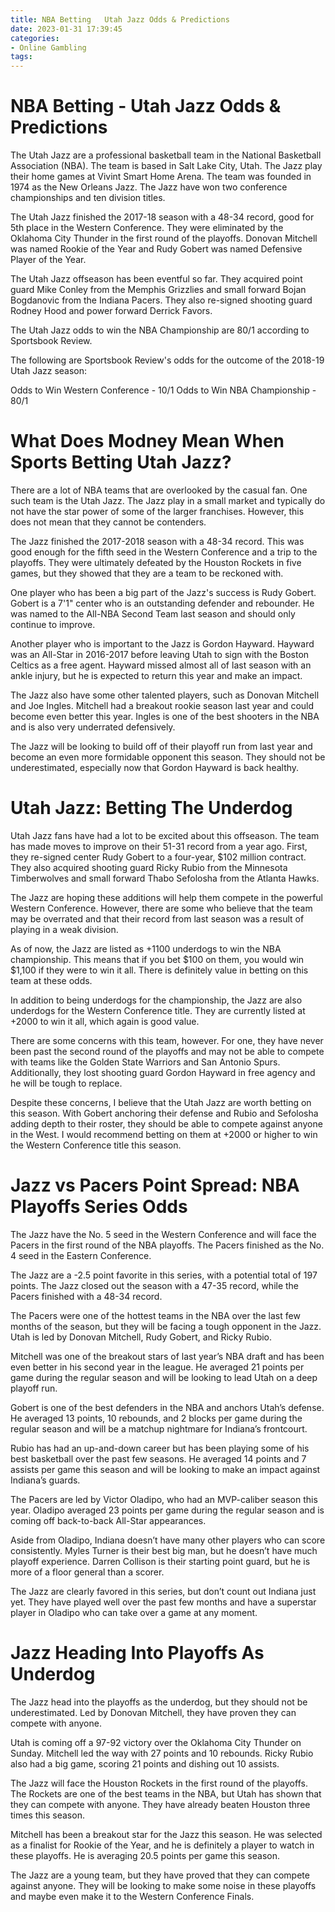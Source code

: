 ```yaml
---
title: NBA Betting   Utah Jazz Odds & Predictions
date: 2023-01-31 17:39:45
categories:
- Online Gambling
tags:
---
```



#  NBA Betting - Utah Jazz Odds & Predictions

The Utah Jazz are a professional basketball team in the National Basketball Association (NBA). The team is based in Salt Lake City, Utah. The Jazz play their home games at Vivint Smart Home Arena. The team was founded in 1974 as the New Orleans Jazz. The Jazz have won two conference championships and ten division titles.

The Utah Jazz finished the 2017-18 season with a 48-34 record, good for 5th place in the Western Conference. They were eliminated by the Oklahoma City Thunder in the first round of the playoffs. Donovan Mitchell was named Rookie of the Year and Rudy Gobert was named Defensive Player of the Year.

The Utah Jazz offseason has been eventful so far. They acquired point guard Mike Conley from the Memphis Grizzlies and small forward Bojan Bogdanovic from the Indiana Pacers. They also re-signed shooting guard Rodney Hood and power forward Derrick Favors.

The Utah Jazz odds to win the NBA Championship are 80/1 according to Sportsbook Review.

The following are Sportsbook Review's odds for the outcome of the 2018-19 Utah Jazz season:

Odds to Win Western Conference - 10/1 
Odds to Win NBA Championship - 80/1

#  What Does Modney Mean When Sports Betting Utah Jazz?

There are a lot of NBA teams that are overlooked by the casual fan. One such team is the Utah Jazz. The Jazz play in a small market and typically do not have the star power of some of the larger franchises. However, this does not mean that they cannot be contenders.

The Jazz finished the 2017-2018 season with a 48-34 record. This was good enough for the fifth seed in the Western Conference and a trip to the playoffs. They were ultimately defeated by the Houston Rockets in five games, but they showed that they are a team to be reckoned with.

One player who has been a big part of the Jazz's success is Rudy Gobert. Gobert is a 7'1" center who is an outstanding defender and rebounder. He was named to the All-NBA Second Team last season and should only continue to improve.

Another player who is important to the Jazz is Gordon Hayward. Hayward was an All-Star in 2016-2017 before leaving Utah to sign with the Boston Celtics as a free agent. Hayward missed almost all of last season with an ankle injury, but he is expected to return this year and make an impact.

The Jazz also have some other talented players, such as Donovan Mitchell and Joe Ingles. Mitchell had a breakout rookie season last year and could become even better this year. Ingles is one of the best shooters in the NBA and is also very underrated defensively.

The Jazz will be looking to build off of their playoff run from last year and become an even more formidable opponent this season. They should not be underestimated, especially now that Gordon Hayward is back healthy.

#  Utah Jazz: Betting The Underdog



Utah Jazz fans have had a lot to be excited about this offseason. The team has made moves to improve on their 51-31 record from a year ago. First, they re-signed center Rudy Gobert to a four-year, $102 million contract. They also acquired shooting guard Ricky Rubio from the Minnesota Timberwolves and small forward Thabo Sefolosha from the Atlanta Hawks.

The Jazz are hoping these additions will help them compete in the powerful Western Conference. However, there are some who believe that the team may be overrated and that their record from last season was a result of playing in a weak division.

As of now, the Jazz are listed as +1100 underdogs to win the NBA championship. This means that if you bet $100 on them, you would win $1,100 if they were to win it all. There is definitely value in betting on this team at these odds.

In addition to being underdogs for the championship, the Jazz are also underdogs for the Western Conference title. They are currently listed at +2000 to win it all, which again is good value.

There are some concerns with this team, however. For one, they have never been past the second round of the playoffs and may not be able to compete with teams like the Golden State Warriors and San Antonio Spurs. Additionally, they lost shooting guard Gordon Hayward in free agency and he will be tough to replace.

Despite these concerns, I believe that the Utah Jazz are worth betting on this season. With Gobert anchoring their defense and Rubio and Sefolosha adding depth to their roster, they should be able to compete against anyone in the West. I would recommend betting on them at +2000 or higher to win the Western Conference title this season.

#  Jazz vs Pacers Point Spread: NBA Playoffs Series Odds

The Jazz have the No. 5 seed in the Western Conference and will face the Pacers in the first round of the NBA playoffs. The Pacers finished as the No. 4 seed in the Eastern Conference.

The Jazz are a -2.5 point favorite in this series, with a potential total of 197 points. The Jazz closed out the season with a 47-35 record, while the Pacers finished with a 48-34 record.

The Pacers were one of the hottest teams in the NBA over the last few months of the season, but they will be facing a tough opponent in the Jazz. Utah is led by Donovan Mitchell, Rudy Gobert, and Ricky Rubio.

Mitchell was one of the breakout stars of last year’s NBA draft and has been even better in his second year in the league. He averaged 21 points per game during the regular season and will be looking to lead Utah on a deep playoff run.

Gobert is one of the best defenders in the NBA and anchors Utah’s defense. He averaged 13 points, 10 rebounds, and 2 blocks per game during the regular season and will be a matchup nightmare for Indiana’s frontcourt.

Rubio has had an up-and-down career but has been playing some of his best basketball over the past few seasons. He averaged 14 points and 7 assists per game this season and will be looking to make an impact against Indiana’s guards.

The Pacers are led by Victor Oladipo, who had an MVP-caliber season this year. Oladipo averaged 23 points per game during the regular season and is coming off back-to-back All-Star appearances.

Aside from Oladipo, Indiana doesn’t have many other players who can score consistently. Myles Turner is their best big man, but he doesn’t have much playoff experience. Darren Collison is their starting point guard, but he is more of a floor general than a scorer.

The Jazz are clearly favored in this series, but don’t count out Indiana just yet. They have played well over the past few months and have a superstar player in Oladipo who can take over a game at any moment.

#  Jazz Heading Into Playoffs As Underdog

The Jazz head into the playoffs as the underdog, but they should not be underestimated. Led by Donovan Mitchell, they have proven they can compete with anyone.

Utah is coming off a 97-92 victory over the Oklahoma City Thunder on Sunday. Mitchell led the way with 27 points and 10 rebounds. Ricky Rubio also had a big game, scoring 21 points and dishing out 10 assists.

The Jazz will face the Houston Rockets in the first round of the playoffs. The Rockets are one of the best teams in the NBA, but Utah has shown that they can compete with anyone. They have already beaten Houston three times this season.

Mitchell has been a breakout star for the Jazz this season. He was selected as a finalist for Rookie of the Year, and he is definitely a player to watch in these playoffs. He is averaging 20.5 points per game this season.

The Jazz are a young team, but they have proved that they can compete against anyone. They will be looking to make some noise in these playoffs and maybe even make it to the Western Conference Finals.